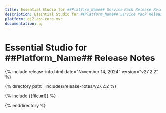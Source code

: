 ```yaml
---
title: Essential Studio for ##Platform_Name## Service Pack Release Release Notes  
description: Essential Studio for ##Platform_Name## Service Pack Release Release Notes  
platform: ej2-asp-core-mvc
documentation: ug
---
```


# Essential Studio for ##Platform_Name##  Release Notes  

{% include release-info.html date="November 14, 2024"  version="v27.2.2" %}

{% directory path: _includes/release-notes/v27.2.2 %}

{% include {{file.url}} %}

{% enddirectory %}